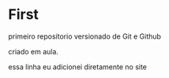 # First
 primeiro repositorio versionado de Git e  Github

 criado em aula.

 essa linha eu adicionei diretamente no site
